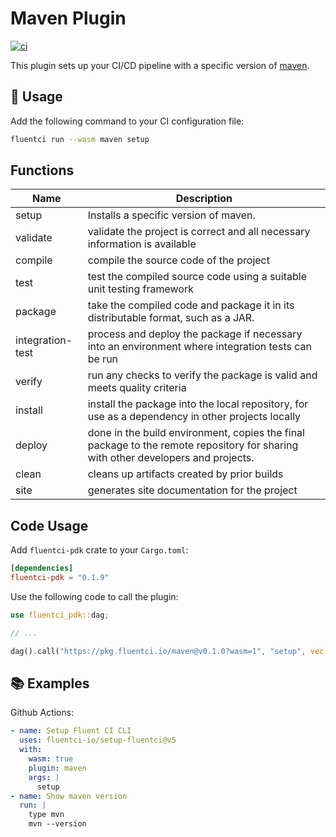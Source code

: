 # Maven Plugin

[![ci](https://github.com/fluentci-io/maven-plugin/actions/workflows/ci.yml/badge.svg)](https://github.com/fluentci-io/maven-plugin/actions/workflows/ci.yml)

This plugin sets up your CI/CD pipeline with a specific version of [maven](https://maven.apache.org/).

## 🚀 Usage

Add the following command to your CI configuration file:

```bash
fluentci run --wasm maven setup
```

## Functions

| Name   | Description                                |
| ------ | ------------------------------------------ |
| setup  | Installs a specific version of maven.      |
| validate |  validate the project is correct and all necessary information is available |
| compile | compile the source code of the project |
| test | test the compiled source code using a suitable unit testing framework |
| package | take the compiled code and package it in its distributable format, such as a JAR. |
| integration-test | process and deploy the package if necessary into an environment where integration tests can be run |
| verify | run any checks to verify the package is valid and meets quality criteria |
| install | install the package into the local repository, for use as a dependency in other projects locally |
| deploy | done in the build environment, copies the final package to the remote repository for sharing with other developers and projects. |
| clean | cleans up artifacts created by prior builds |
| site  | generates site documentation for the project |

## Code Usage

Add `fluentci-pdk` crate to your `Cargo.toml`:

```toml
[dependencies]
fluentci-pdk = "0.1.9"
```

Use the following code to call the plugin:

```rust
use fluentci_pdk::dag;

// ...

dag().call("https://pkg.fluentci.io/maven@v0.1.0?wasm=1", "setup", vec!["latest"])?;
```

## 📚 Examples

Github Actions:

```yaml
- name: Setup Fluent CI CLI
  uses: fluentci-io/setup-fluentci@v5
  with:
    wasm: true
    plugin: maven
    args: |
      setup
- name: Show maven version
  run: |
    type mvn
    mvn --version
```
